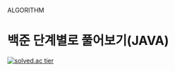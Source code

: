 ALGORITHM


# 백준 단계별로 풀어보기(JAVA) 

[![solved.ac tier](http://mazassumnida.wtf/api/generate_badge?boj=kinetic27)](https://solved.ac/dtg9811)
